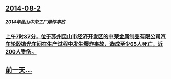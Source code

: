 ## [2014-08-2](/zh/news/2014/08/2/index.md)

##### 2014年昆山中荣工厂爆炸事故
### [上午7时37分，位于苏州昆山市经济开发区的中荣金属制品有限公司汽车轮毂拋光车间在生产过程中发生爆炸事故，造成至少65人死亡，近200人受伤。](/zh/news/2014/08/2/上午7时37分-位于苏州昆山市经济开发区的中荣金属制品有限公司汽车轮毂拋光车间在生产过程中发生爆炸事故-造成至少65人死.md)
## [前一天...](/zh/news/2014/08/1/index.md)

